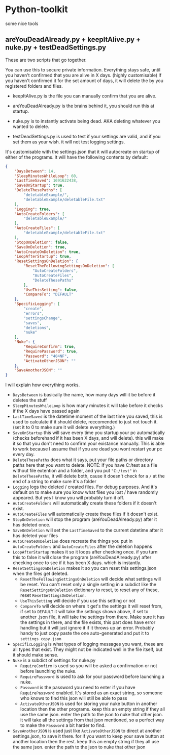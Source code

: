 # Python-toolkit
some nice tools


## areYouDeadAlready.py + keepItAlive.py + nuke.py + testDeadSettings.py

These are two scripts that go together.

You can use this to secure private information. Everything stays safe, until you haven't confirmed that you are alive in X days. (highly customisable) If you haven't confirmed it for the set amount of days, it will delete the by you registered folders and files.

- keepItAlive.py is the file you can manually confirm that you are alive.

- areYouDeadAlready.py is the brains behind it, you should run this at startup.

- nuke.py is to instantly activate being dead. AKA deleting whatever you wanted to delete.

- testDeadSettings.py is used to test if your settings are valid, and if you set them as your wish. it will not test logging settings.

It's customisable with the settings.json that it will autocreate on startup of either of the programs. It will have the following contents by default:

```JSON
{
    "DaysBetween": 14,
    "SleepMinutesWhileLoop": 60,
    "LastTimeSaved": 1691622438,
    "SaveOnStartup": true,
    "DeleteThesePaths": [
        "deletableExample/",
        "deletableExample/deletableFile.txt"
    ],
    "Logging": true,
    "AutoCreateFolders": [
        "deletableExample/"
    ],
    "AutoCreateFiles": [
        "deletableExample/deletableFile.txt"
    ],
    "StopOnDeletion": false,
    "SaveOnDeletion": true,
    "AutoCreateOnDeletion": true,
    "LoopAfterStartup": true,
    "ResetSettingsOnDeletion": {
        "ResetTheFollowingSettingsOnDeletion": [
            "AutoCreateFolders",
            "AutoCreateFiles",
            "DeleteThesePaths"
        ],
        "UseThisSetting": false,
        "CompareTo": "DEFAULT"
    },
    "SpecificLogging": [
        "create",
        "errors",
        "settingsChange",
        "saves",
        "deletions",
        "nuke"
    ],
    "Nuke": {
        "RequireConfirm": true,
        "RequirePassword": true,
        "Password": "404NF",
        "ActivateOtherJSON": ""
    },
    "SaveAnotherJSON": ""
}
```
I will explain how everything works.

- `DaysBetween` is basically the name, how many days will it be before it deletes the stuff
- `SleepMinutesWhileLoop` is how many minutes it will take before it checks if the X days have passed again
- `LastTimeSaved` is the datetime moment of the last time you saved, this is used to calculate if it should delete, reccomended to just not touch it. (set it to 0 to make sure it will delete everything.)
- `SaveOnStartup` this will save every time you startup your pc automatically (checks beforehand if it has been X days, and will delete). this will make it so that you don't need to confirm your existance manually. This is able to work because I assume that if you are dead you wont restart your pc every day.
- `DeleteThesePaths` does what it says, put your file paths or directory paths here that you want to delete. NOTE: if you have C:/test as a file without file extention and a folder, and you put `"C:/test"` in `DeleteThesePaths`, it will delete both, cause it doesn't check for a `/` at the end of a string to make sure it's a folder
- `Logging` logs the deleted / created files. For debug purposes. And it's default on to make sure you know what files you lost / have randomly appeared. But yes I know you will probably turn it off.
- `AutoCreateFolders` will automatically create these folders if it doesn't exist.
- `AutoCreateFiles` will automatically create these files if it doesn't exist.
- `StopOnDeletion` will stop the program (areYouDeadAlready.py) after it has deleted once.
- `SaveOnDeletion` will set the `LastTimeSaved` to the current datetime after it has deleted your files
- `AutoCreateOnDeletion` does recreate the things you put in `AutoCreateFolders` and `AutoCreateFiles` after the deletion happens
- `LoopAfterStartup` makes it so it loops after checking once. if you turn this to false it will close the program (areYouDeadAlready.py) after checking once to see if it has been X days. which is instantly.
- `ResetSettingsOnDeletion` makes it so you can reset this settings.json when the files get deleted.
    - `ResetTheFollowingSettingsOnDeletion` will decide what settings will be reset. You can't reset only a single setting in a subdict like the `ResetSettingsOnDeletion` dictionary to reset, to reset any of these, reset `ResetSettingsOnDeletion`.
    - `UseThisSetting` will decide if you use this setting or not
    - `CompareTo` will decide on where it get's the settings it will reset from, if set to `DEFAULT` it will take the settings shown above, if set to another .json file, it will take the settings from there. Make sure it has the settings in there, and the file exists, this part does have error handling but it will just ignore it if it throws up an error. Probably handy to just copy paste the one auto-generated and put it to `settings copy.json`
- `SpecificLogging` is what types of logging messages you want, these are all types that exist. They might not be indicated well in the file itself, but it should make sense.
- `Nuke` is a subdict of settings for nuke.py
    - `RequireConfirm` is used so you will be asked a confirmation or not before launching the nuke.
    - `RequirePassword` is used to ask for your password before launching a nuke.
    - `Password` is the password you need to enter if you have `RequirePassword` enabled. It's stored as an exact string, so someone who knows to find this json will still be able to pass
    - `ActivateOtherJSON` is used for storing your nuke button in another location then the other programs. keep this an empty string if they all use the same json. enter the path to the json to nuke that other json. it will take all the settings from that json mentioned, so a perfect way to make the `Password` a bit harder to find.
- `SaveAnotherJSON` is used just like `ActivateOtherJSON` to direct at another settings.json, to save it there. for if you want to keep your save button at another location then the rest. keep this an empty string if they all use the same json. enter the path to the json to nuke that other json
